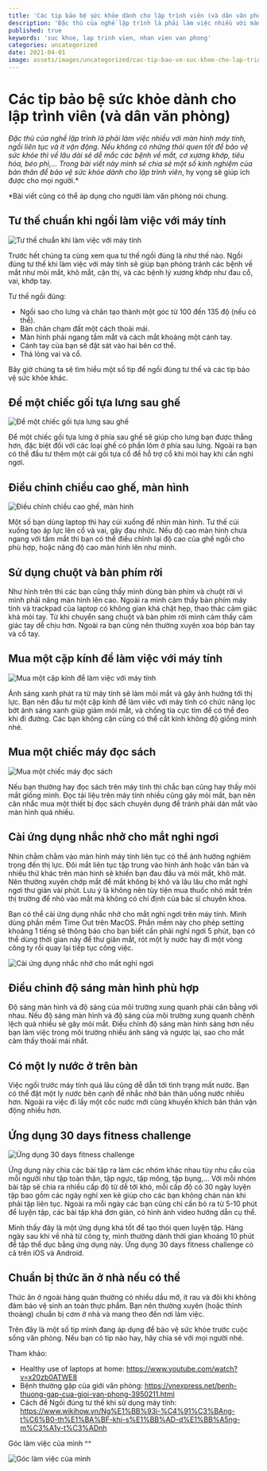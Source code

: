 ```yaml
---
title: 'Các tip bảo bệ sức khỏe dành cho lập trình viên (và dân văn phòng)'
description: 'Đặc thù của nghề lập trình là phải làm việc nhiều với màn hình máy tính, ngồi liên tục và ít vận động. Nếu không có những thói quen tốt để bảo vệ sức khỏe thì về lâu dài sẽ dễ mắc các bệnh về mắt, cơ xương khớp, tiêu hóa, béo phì,... Trong bài viết này mình sẽ chia sẻ một số kinh nghiệm của bản thân để bảo vệ sức khỏe dành cho lập trình viên*, hy vọng sẽ giúp ích được cho mọi người. '
published: true
keywords: 'suc khoe, lap trinh vien, nhan vien van phong'
categories: uncategorized
date: 2021-04-01
image: assets/images/uncategorized/cac-tip-bao-ve-suc-khoe-cho-lap-trinh-vien/post-image.jpg
---
```


# Các tip bảo bệ sức khỏe dành cho lập trình viên (và dân văn phòng)

*Đặc thù của nghề lập trình là phải làm việc nhiều với màn hình máy tính, ngồi liên tục và ít vận động. Nếu không có những thói quen tốt để bảo vệ sức khỏe thì về lâu dài sẽ dễ mắc các bệnh về mắt, cơ xương khớp, tiêu hóa, béo phì,... Trong bài viết này mình sẽ chia sẻ một số kinh nghiệm của bản thân để bảo vệ sức khỏe dành cho lập trình viên*, hy vọng sẽ giúp ích được cho mọi người.*

*Bài viết cũng có thể áp dụng cho người làm văn phòng nói chung.

## Tư thế chuẩn khi ngồi làm việc với máy tính
![Tư thế chuẩn khi làm việc với máy tính](assets/images/uncategorized/cac-tip-bao-ve-suc-khoe-cho-lap-trinh-vien/post-image.jpg)

Trước hết chúng ta cùng xem qua tư thế ngồi đúng là như thế nào. Ngồi đúng tư thế khi làm việc với máy tính sẽ  giúp bạn phòng tránh các bệnh về mắt như mỏi mắt, khô mắt, cận thị, và các bệnh lý xương khớp như đau cổ, vai, khớp tay.

Tư thế ngồi đúng: 
- Ngồi sao cho lưng và chân tạo thành một góc từ 100 đến 135 độ (nếu có thể).
- Bàn chân chạm đất một cách thoải mái.
- Màn hình phải ngang tầm mắt và cách mắt khoảng một cánh tay.
- Cánh tay của bạn sẽ đặt sát vào hai bên cơ thể.
- Thả lỏng vai và cổ.

Bây giờ chúng ta sẽ tìm hiểu một số tip để ngồi đúng tư thế và các tip bảo vệ sức khỏe khác.

## Để một chiếc gối tựa lưng sau ghế
![Để một chiếc gối tựa lưng sau ghế](assets/images/uncategorized/cac-tip-bao-ve-suc-khoe-cho-lap-trinh-vien/ghe-ngoi-lam-viec.jpg)

Để một chiếc gối tựa lưng ở phía sau ghế sẽ giúp cho lưng bạn được thẳng hơn, đặc biệt đối với các loại ghế có phần lõm ở phía sau lưng. Ngoài ra bạn có thể đầu tư thêm một cái gối tựa cổ để hỗ trợ cổ khi mỏi hay khi cần nghỉ ngơi.

## Điều chỉnh chiều cao ghế, màn hình
![Điều chỉnh chiều cao ghế, màn hình](assets/images/uncategorized/cac-tip-bao-ve-suc-khoe-cho-lap-trinh-vien/vi-tri-man-hinh-lam-viec.jpg)

Một số bạn dùng laptop thì hay cúi xuống để nhìn màn hình. Tư thế cúi xuống tạo áp lực lên cổ và vai, gây đau nhức.  Nếu độ cao màn hình chưa ngang với tầm mắt thì bạn có thể điều chỉnh lại độ cao của ghế ngồi cho phù hợp, hoặc nâng độ cao màn hình lên như mình.

## Sử dụng chuột và bàn phím rời
Như hình trên thì các bạn cũng thấy mình dùng bàn phím và chuột rời vì mình phải nâng màn hình lên cao. Ngoài ra mình cảm thấy bàn phím máy tính và trackpad của laptop có không gian khá chật hẹp, thao thác cảm giác khá mỏi tay. Từ khi chuyển sang chuột và bàn phím rời mình cảm thấy cảm giác tay dễ chịu hơn. Ngoài ra bạn cũng nên thường xuyên xoa bóp bàn tay và cổ tay.

## Mua một cặp kính để làm việc với máy tính
![Mua một cặp kính để làm việc với máy tính](assets/images/uncategorized/cac-tip-bao-ve-suc-khoe-cho-lap-trinh-vien/kinh-lam-viec.jpg)

Ánh sáng xanh phát ra từ máy tính sẽ làm mỏi mắt và gây ảnh hưởng tới thị lực. Bạn nên đầu tư một cặp kính để làm viêc với máy tính có chức năng lọc bớt ánh sáng xanh giúp giảm mỏi mắt, và chống tia cực tím để có thể đeo khi đi đường. Các bạn không cận cũng có thể cắt kính không độ giống mình nhé.

## Mua một chiếc máy đọc sách
![Mua một chiếc máy đọc sách](assets/images/uncategorized/cac-tip-bao-ve-suc-khoe-cho-lap-trinh-vien/may-doc-sach.jpg)

Nếu bạn thường hay đọc sách trên máy tính thì chắc bạn cũng hay thấy mỏi mắt giống mình. Đọc tài liệu trên máy tính nhiều cũng gây mỏi mắt, bạn nên cân nhắc mua một thiết bị đọc sách chuyên dụng để tránh phải dán mắt vào màn hình quá nhiều.

## Cài ứng dụng nhắc nhở cho mắt nghỉ ngơi
Nhìn chằm chằm vào màn hình máy tính liên tục có thể ảnh hưởng nghiêm trọng đến thị lực. Đôi mắt liên tục tập trung vào hình ảnh hoặc văn bản và nhiều thứ khác trên màn hình sẽ khiến bạn đau đầu và mỏi mắt, khô măt. Nên thường xuyên chớp mắt để mắt không bị khô và lâu lâu cho mắt nghỉ ngơi thư giản vài phút. Lưu ý là không nên tùy tiện mua thuốc nhỏ mắt trên thị trường để nhỏ vào mắt mà không có chỉ định của bác sĩ chuyên khoa.

Bạn có thể cài ứng dụng nhắc nhở cho mắt nghỉ ngơi trên máy tính. Mình dùng phần mềm Time Out trên MacOS. Phần mềm này cho phép setting khoảng 1 tiếng sẽ thông báo cho bạn biết cần phải nghỉ ngơi 5 phút, bạn có thể dùng thời gian này để thư giãn mắt, rót một ly nước  hay đi một vòng công ty rồi quay lại tiếp tục công việc.

![Cài ứng dụng nhắc nhở cho mắt nghỉ ngơi](assets/images/uncategorized/cac-tip-bao-ve-suc-khoe-cho-lap-trinh-vien/ung-dung-nhac-nho-nghi-ngoi.jpg)

## Điều chỉnh độ sáng màn hình phù hợp
Độ sáng màn hình và độ sáng của môi trường xung quanh phải cân bằng với nhau. Nếu độ sáng màn hình và độ sáng của môi trường xung quanh chênh lệch quá nhiều sẽ gây mỏi mắt. Điều chỉnh độ sáng màn hình sáng hơn nếu bạn làm việc trong môi trường nhiều ánh sáng và ngược lại, sao cho mắt cảm thấy thoải mái nhất.

## Có một ly nước ở trên bàn
Việc ngồi trước máy tính quá lâu cũng dễ dẫn tới tình trạng mất nước. Bạn có thể đặt một ly nước bên cạnh để nhắc nhở bản thân uống nước nhiều hơn. Ngoài ra việc đi lấy một cốc nước mới cũng khuyến khích bản thân vận động nhiều hơn.

## Ứng dụng 30 days fitness challenge
![Ứng dụng 30 days fitness challenge](assets/images/uncategorized/cac-tip-bao-ve-suc-khoe-cho-lap-trinh-vien/app-tap-the-duc.jpg)

Ứng dụng này chia các bài tập ra làm các nhóm khác nhau tùy nhu cầu của mỗi người như tập toàn thân, tập ngực, tập mông, tập bụng,... Với mỗi nhóm bài tập sẽ chia ra nhiều cấp độ từ dễ tới khó, mỗi cấp độ có 30 ngày luyện tập bao gồm các ngày nghỉ xen kẻ giúp cho các bạn không chán nản khi phải tập liên tục. Ngoài ra mỗi ngày các bạn củng chỉ cần bỏ ra từ 5-10 phút để luyện tập, các bài tập khá đơn giản, có hình ảnh video hướng dẫn cụ thể. 

Mình thấy đây là một ứng dụng khá tốt để tạo thói quen luyện tập. Hàng ngày sau khi về nhà từ công ty, mình thường dành thời gian khoảng 10 phút để tập thể dục bằng ứng dụng này.  Ứng dụng 30 days fitness challenge có cả trên iOS và Android.

## Chuẩn bị thức ăn ở nhà nếu có thể
Thức ăn ở ngoài hàng quán thường có nhiều dầu mỡ, ít rau và đôi khi không đảm bảo vệ sinh an toàn thực phẩm. Bạn nên thường xuyên (hoặc thỉnh thoảng) chuẩn bị cơm ở nhà và mang theo đến nơi làm việc.

Trên đây là một số tip mình đang áp dụng để bảo vệ sức khỏe trước cuộc sống văn phòng. Nếu bạn có tip nào hay, hãy chia sẻ với mọi người nhé.

Tham khảo: 
- Healthy use of laptops at home: https://www.youtube.com/watch?v=x20zb0ATWE8
- Bệnh thường gặp của giới văn phòng: https://vnexpress.net/benh-thuong-gap-cua-gioi-van-phong-3950211.html
- Cách để Ngồi đúng tư thế khi sử dụng máy tính: https://www.wikihow.vn/Ng%E1%BB%93i-%C4%91%C3%BAng-t%C6%B0-th%E1%BA%BF-khi-s%E1%BB%AD-d%E1%BB%A5ng-m%C3%A1y-t%C3%ADnh

Góc làm việc của mình ^^

![Góc làm việc của mình](assets/images/uncategorized/cac-tip-bao-ve-suc-khoe-cho-lap-trinh-vien/my-working-conner.jpg)



